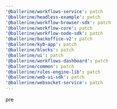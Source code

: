 ```yaml
---
'@ballerine/workflows-service': patch
'@ballerine/headless-example': patch
'@ballerine/workflow-browser-sdk': patch
'@ballerine/workflow-core': patch
'@ballerine/workflow-node-sdk': patch
'@ballerine/backoffice-v2': patch
'@ballerine/kyb-app': patch
'@ballerine/blocks': patch
'@ballerine/ui': patch
'@ballerine/workflows-dashboard': patch
'@ballerine/common': patch
'@ballerine/rules-engine-lib': patch
'@ballerine/web-ui-sdk': patch
'@ballerine/websocket-service': patch
---
```


pre
